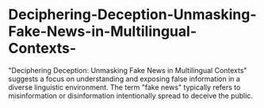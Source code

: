# Deciphering-Deception-Unmasking-Fake-News-in-Multilingual-Contexts-
"Deciphering Deception: Unmasking Fake News in Multilingual Contexts" suggests a focus on understanding and exposing false information in a diverse linguistic environment. The term "fake news" typically refers to misinformation or disinformation intentionally spread to deceive the public.

